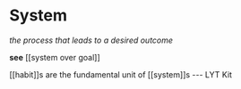 # System

_the process that leads to a desired outcome_

**see** [[system over goal]]

[[habit]]s are the fundamental unit of [[system]]s --- LYT Kit
